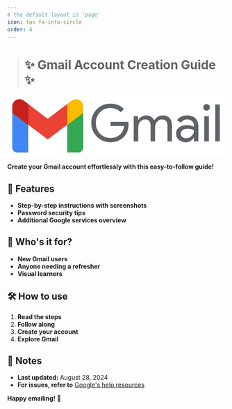 ```yaml
---
# the default layout is 'page'
icon: fas fa-info-circle
order: 4
---
```


> # ✨ Gmail Account Creation Guide ✨

[![Gmail Logo](/media/654d2b1dc618ee11e08b2235_Gmail2020.logo.png)](https://www.google.com/gmail/)

**Create your Gmail account effortlessly with this easy-to-follow guide!**

## 🚀 Features

* **Step-by-step instructions with screenshots**
* **Password security tips**
* **Additional Google services overview**

## 🎯 Who's it for?

* **New Gmail users**
* **Anyone needing a refresher**
* **Visual learners**

## 🛠️ How to use

1. **Read the steps**
2. **Follow along**
3. **Create your account**
4. **Explore Gmail**

## 📝 Notes

* **Last updated:** August 28, 2024
* **For issues, refer to** [Google's help resources](https://support.google.com/)

**Happy emailing!** 🚀

